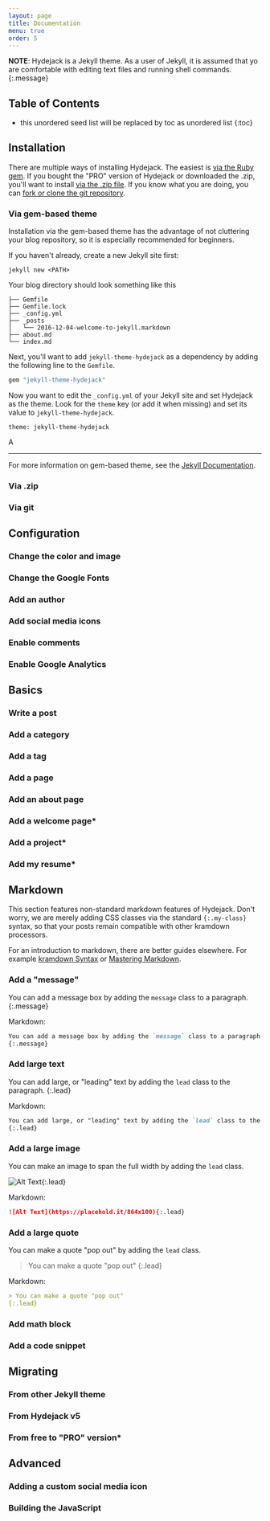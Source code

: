 ```yaml
---
layout: page
title: Documentation
menu: true
order: 5
---
```


<!-- Hydejack is a complete, interactive, configureable, responsive, reactive[^r], mobile-first, touch-enabled, animated, [jankfree], printable, tab-able, fast[^1], search engine-friendly and robust [Jekyll](http://jekyllrb.com/) theme that feels like a modern web app, while preserving what is great about *web pages*: Working URLs, hyperlinks, a working back button, a working refresh button and less than 50MB of JavaScript[^2] (tongue-in-cheek).

It can be hosted on GitHub Pages, where it has support for categories and tags, math blocks via KaTeX,
opt-in comments via Disqus, multiple authors [enumerate more features] and that's just the free version[^3].

The site works all the way down to IE10; IE9 if you don't need fancy animations, and IE5 if you don't need fancy anything.
Rumor has it, you can even view it via [`lynx`](http://lynx.browser.org/). -->

**NOTE**: Hydejack is a Jekyll theme. As a user of Jekyll, it is assumed that yo are comfortable with editing text files and running shell commands.
{:.message}

## Table of Contents
* this unordered seed list will be replaced by toc as unordered list
{:toc}

## Installation

There are multiple ways of installing Hydejack.
The easiest is [via the Ruby gem](#via-gem-based-theme).
If you bought the "PRO" version of Hydejack or downloaded the .zip, you'll want to install [via the .zip file](#via-zip).
If you know what you are doing, you can [fork or clone the git repository](#via-git).

### Via gem-based theme
Installation via the gem-based theme has the advantage of not cluttering your blog repository, so it is especially recommended for beginners.

If you haven't already, create a new Jekyll site first:

    jekyll new <PATH>

Your blog directory should look something like this

~~~
├── Gemfile
├── Gemfile.lock
├── _config.yml
├── _posts
│   └── 2016-12-04-welcome-to-jekyll.markdown
├── about.md
└── index.md
~~~

Next, you'll want to add `jekyll-theme-hydejack` as a dependency by adding the following line to the `Gemfile`.

~~~ruby
gem "jekyll-theme-hydejack"
~~~

Now you want to edit the `_config.yml` of your Jekyll site and set Hydejack as the theme.
Look for the `theme` key (or add it when missing) and set its value to `jekyll-theme-hydejack`.

~~~
theme: jekyll-theme-hydejack
~~~

A

***

For more information on gem-based theme, see the [Jekyll Documentation](http://jekyllrb.com/docs/themes/).


### Via .zip
### Via git

## Configuration
### Change the color and image
### Change the Google Fonts
### Add an author
### Add social media icons
### Enable comments
### Enable Google Analytics

## Basics
### Write a post
### Add a category
### Add a tag
### Add a page
### Add an about page
### Add a welcome page*
### Add a project*
### Add my resume*

## Markdown
This section features non-standard markdown features of Hydejack. Don't worry, we are merely adding CSS classes via the standard `{:.my-class}` syntax, so that your posts remain compatible with other kramdown processors.

For an introduction to markdown, there are better guides elsewhere. For example [kramdown Syntax](https://kramdown.gettalong.org/syntax.html) or [Mastering Markdown](https://guides.github.com/features/mastering-markdown/).

### Add a "message"
You can add a message box by adding the `message` class to a paragraph.
{:.message}

Markdown:
~~~markdown
You can add a message box by adding the `message` class to a paragraph.
{:.message}
~~~


### Add large text
You can add large, or "leading" text by adding the `lead` class to the paragraph.
{:.lead}

Markdown:
~~~markdown
You can add large, or "leading" text by adding the `lead` class to the paragraph.
{:.lead}
~~~

### Add a large image
You can make an image to span the full width by adding the `lead` class.

![Alt Text](https://placehold.it/864x100){:.lead}

Markdown:
~~~markdown
![Alt Text](https://placehold.it/864x100){:.lead}
~~~

### Add a large quote
You can make a quote "pop out" by adding the `lead` class.

> You can make a quote "pop out"
{:.lead}

Markdown:
~~~markdown
> You can make a quote "pop out"
{:.lead}

~~~

<!-- ### Add a figure with caption
<figure>
  <img src="https://placehold.it/400x200" />
  <figcaption>My caption</figcaption>
</figure> -->

### Add math block
### Add a code snippet

## Migrating
### From other Jekyll theme
### From Hydejack v5
### From free to "PRO" version*

## Advanced
### Adding a custom social media icon
### Building the JavaScript

[jankfree]: http://jankfree.org/

[^1]: Perceived speed: Latency hidden through complex pre-fetching logic and animations. Load speed: Inlining styles and removing other requests from the critical rendering path.
[^r]: Uses `RxJS` internally.
[^2]: In fact, all of Hydejack's JS is optional and not part of the critical rendering path.
[^3]: The "PRO" version offers what you would need for a professional web presence: A [projects page]({{ site.baseurl }}/projects/) with [detail view]({{ site.baseurl }}/projects/hydejack-v6), a [welcome page]({{ site.baseurl }}/welcome) that highlights your favorite projects and posts, and a [resume]({{ site.baseurl }}/resume).
